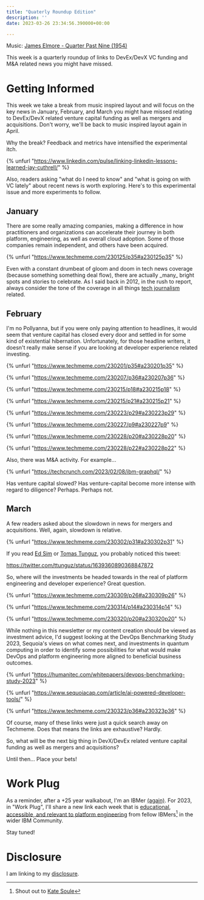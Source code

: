 ```yaml
---
title: "Quaterly Roundup Edition"
description: ''
date: 2023-03-26 23:34:56.390000+00:00

---
```


 

Music: [James Elmore - Quarter Past Nine (1954)](https://www.youtube.com/watch?v=iMpv-kCz5O4)

This week is a quarterly roundup of links to DevEx/DevX VC funding and M&A related news you might have missed.

# Getting Informed

This week we take a break from music inspired layout and will focus on the key news in January, February, and March you might have missed relating to DevEx/DevX related venture capital funding as well as mergers and acquisitions. Don't worry, we'll be back to music inspired layout again in April.

Why the break? Feedback and metrics have intensified the experimental itch.

{% unfurl "https://www.linkedin.com/pulse/linking-linkedin-lessons-learned-jay-cuthrell/" %}

Also, readers asking "what do I need to know" and "what is going on with VC lately" about recent news is worth exploring. Here's to this experimental issue and more experiments to follow.

## January 

There are some really amazing companies, making a difference in how practitioners and organizations can accelerate their journey in both platform, engineering, as well as overall cloud adoption. Some of those companies remain independent, and others have been acquired.

{% unfurl "https://www.techmeme.com/230125/p35#a230125p35" %}

Even with a constant drumbeat of gloom and doom in tech news coverage (because something something deal flow), there are actually \_many\_ bright spots and stories to celebrate. As I said back in 2012, in the rush to report, always consider the tone of the coverage in all things [tech journalism](https://fudge.org/archive/tech-journalism/) related.

## February 

I'm no Pollyanna, but if you were only paying attention to headlines, it would seem that venture capital has closed every door and settled in for some kind of existential hibernation. Unfortunately, for those headline writers, it doesn't really make sense if you are looking at developer experience related investing.

{% unfurl "https://www.techmeme.com/230201/p35#a230201p35" %}

{% unfurl "https://www.techmeme.com/230207/p36#a230207p36" %}

{% unfurl "https://www.techmeme.com/230215/p18#a230215p18" %}

{% unfurl "https://www.techmeme.com/230215/p21#a230215p21" %}

{% unfurl "https://www.techmeme.com/230223/p29#a230223p29" %}

{% unfurl "https://www.techmeme.com/230227/p9#a230227p9" %}

{% unfurl "https://www.techmeme.com/230228/p20#a230228p20" %}

{% unfurl "https://www.techmeme.com/230228/p22#a230228p22" %}

Also, there was M&A activity. For example...

{% unfurl "https://techcrunch.com/2023/02/08/ibm-graphql/" %}

Has venture capital slowed? Has venture-capital become more intense with regard to diligence? Perhaps. Perhaps not.

## March

A few readers asked about the slowdown in news for mergers and acquisitions. Well, again, slowdown is relative.

{% unfurl "https://www.techmeme.com/230302/p31#a230302p31" %}

If you read [Ed Sim](https://whatshot.substack.com) or [Tomas Tunguz](https://tomtunguz.com), you probably noticed this tweet:

https://twitter.com/ttunguz/status/1639360890368847872

So, where will the investments be headed towards in the real of platform engineering and developer experience? Great question.

{% unfurl "https://www.techmeme.com/230309/p26#a230309p26" %}

{% unfurl "https://www.techmeme.com/230314/p14#a230314p14" %}

{% unfurl "https://www.techmeme.com/230320/p20#a230320p20" %}

While nothing in this newsletter or my content creation should be viewed as investment advice, I'd suggest looking at the DevOps Benchmarking Study 2023, Sequoia's views on what comes next, and investments in quantum computing in order to identify some possibilities for what would make DevOps and platform engineering more aligned to beneficial business outcomes.

{% unfurl "https://humanitec.com/whitepapers/devops-benchmarking-study-2023" %}

{% unfurl "https://www.sequoiacap.com/article/ai-powered-developer-tools/" %}

{% unfurl "https://www.techmeme.com/230323/p36#a230323p36" %}

Of course, many of these links were just a quick search away on Techmeme. Does that means the links are exhaustive? Hardly.

So, what will be the next big thing in DevX/DevEx related venture capital funding as well as mergers and acquisitions?

Until then… Place your bets!

# Work Plug

As a reminder, after a +25 year walkabout, I'm an IBMer [(again)](https://jaycuthrell.com/about/). For 2023, in "Work Plug", I'll share a new link each week that is [educational, accessible, and relevant to platform engineering](https://www.youtube.com/watch?v=hfIUstzHs9A) from fellow IBMers[^IBMer] in the wider IBM Community.

Stay tuned! 

# Disclosure

I am linking to my [disclosure](https://jaycuthrell.com/disclosure/).
 
[^IBMer]: Shout out to [Kate Soule](https://www.linkedin.com/in/katesoule/)







